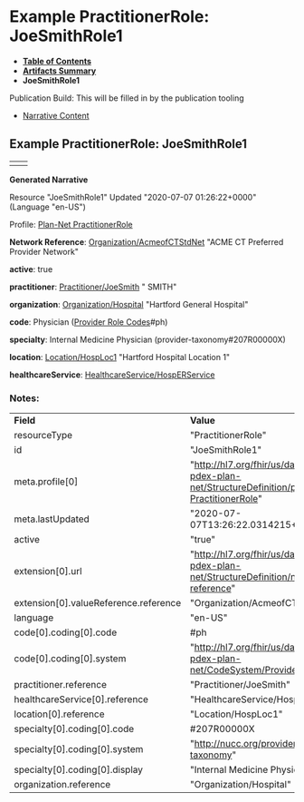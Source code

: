 # Example PractitionerRole: JoeSmithRole1

* [**Table of Contents**](toc.html)
* [**Artifacts Summary**](artifacts.html)
* **JoeSmithRole1**

Publication Build: This will be filled in by the publication tooling

* [Narrative Content](#)

## Example PractitionerRole: JoeSmithRole1

|  |  |
| --- | --- |
|  | |

**Generated Narrative**

Resource "JoeSmithRole1" Updated "2020-07-07 01:26:22+0000" (Language "en-US")

Profile: [Plan-Net PractitionerRole](StructureDefinition-plannet-PractitionerRole.html)

**Network Reference**: [Organization/AcmeofCTStdNet](Organization-AcmeofCTStdNet.html) "ACME CT Preferred Provider Network"

**active**: true

**practitioner**: [Practitioner/JoeSmith](Practitioner-JoeSmith.html) " SMITH"

**organization**: [Organization/Hospital](Organization-Hospital.html) "Hartford General Hospital"

**code**: Physician  ([Provider Role Codes](CodeSystem-ProviderRoleCS.html)#ph)

**specialty**: Internal Medicine Physician  (provider-taxonomy#207R00000X)

**location**: [Location/HospLoc1](Location-HospLoc1.html) "Hartford Hospital Location 1"

**healthcareService**: [HealthcareService/HospERService](HealthcareService-HospERService.html)

### Notes:

|  |  |
| --- | --- |
| **Field** | **Value** |
| resourceType | "PractitionerRole" |
| id | "JoeSmithRole1" |
| meta.profile[0] | "http://hl7.org/fhir/us/davinci-pdex-plan-net/StructureDefinition/plannet-PractitionerRole" |
| meta.lastUpdated | "2020-07-07T13:26:22.0314215+00:00" |
| active | "true" |
| extension[0].url | "http://hl7.org/fhir/us/davinci-pdex-plan-net/StructureDefinition/network-reference" |
| extension[0].valueReference.reference | "Organization/AcmeofCTStdNet" |
| language | "en-US" |
| code[0].coding[0].code | #ph |
| code[0].coding[0].system | "http://hl7.org/fhir/us/davinci-pdex-plan-net/CodeSystem/ProviderRoleCS" |
| practitioner.reference | "Practitioner/JoeSmith" |
| healthcareService[0].reference | "HealthcareService/HospERService" |
| location[0].reference | "Location/HospLoc1" |
| specialty[0].coding[0].code | #207R00000X |
| specialty[0].coding[0].system | "http://nucc.org/provider-taxonomy" |
| specialty[0].coding[0].display | "Internal Medicine Physician" |
| organization.reference | "Organization/Hospital" |